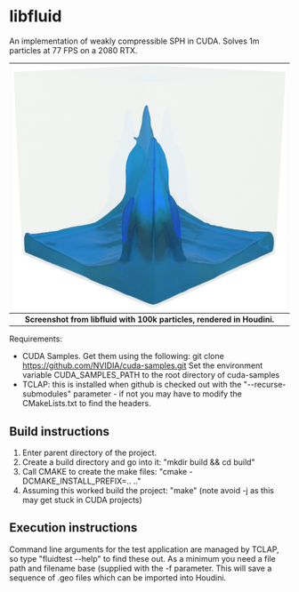 # libfluid
An implementation of weakly compressible SPH in CUDA. Solves 1m particles at 77 FPS on a 2080 RTX.

|![Screenshot](screenshot.png)|
|:--:|
|<b>Screenshot from libfluid with 100k particles, rendered in Houdini.</b>|

Requirements:
- CUDA Samples. Get them using the following:
  git clone https://github.com/NVIDIA/cuda-samples.git
  Set the environment variable CUDA_SAMPLES_PATH to the root directory of cuda-samples
- TCLAP: this is installed when github is checked out with the "--recurse-submodules" parameter - if not you may have to modify the CMakeLists.txt to find the headers.

## Build instructions
1. Enter parent directory of the project.
2. Create a build directory and go into it: "mkdir build && cd build"
3. Call CMAKE to create the make files: "cmake -DCMAKE_INSTALL_PREFIX=.. .."
4. Assuming this worked build the project: "make" (note avoid -j as this may get stuck in CUDA projects)

## Execution instructions
Command line arguments for the test application are managed by TCLAP, so type "fluidtest --help" to find these out.
As a minimum you need a file path and filename base (supplied with the -f parameter.
This will save a sequence of .geo files which can be imported into Houdini.

